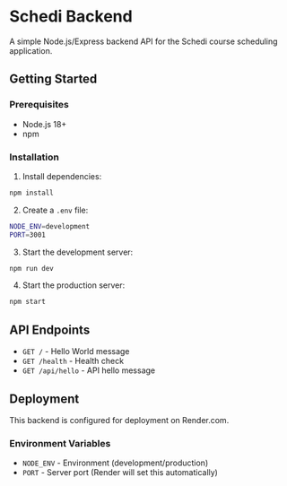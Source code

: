 # Schedi Backend

A simple Node.js/Express backend API for the Schedi course scheduling application.

## Getting Started

### Prerequisites
- Node.js 18+ 
- npm

### Installation

1. Install dependencies:
```bash
npm install
```

2. Create a `.env` file:
```bash
NODE_ENV=development
PORT=3001
```

3. Start the development server:
```bash
npm run dev
```

4. Start the production server:
```bash
npm start
```

## API Endpoints

- `GET /` - Hello World message
- `GET /health` - Health check
- `GET /api/hello` - API hello message

## Deployment

This backend is configured for deployment on Render.com.

### Environment Variables
- `NODE_ENV` - Environment (development/production)
- `PORT` - Server port (Render will set this automatically)

